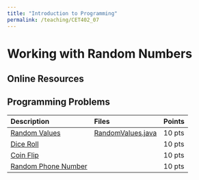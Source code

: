 ```yaml
---
title: "Introduction to Programming"
permalink: /teaching/CET402_07
---
```


# Working with Random Numbers

## Online Resources

## Programming Problems

| Description                   | Files | Points |
| :---------------------------- | :----- | :----- |
| [Random Values](/files/CET402/07_RandomValues.pdf) | [RandomValues.java](/files/CET402/RandomValues.java)   | 10 pts |
| [Dice Roll](/files/CET402/07_DiceRoll.pdf)           |        | 10 pts |
| [Coin Flip](/files/CET402/07_CoinFlip.pdf)           |        | 10 pts |
| [Random Phone Number](/files/CET402/07_RandomPhoneNumber.pdf)           |        | 10 pts |
